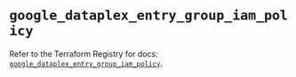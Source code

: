 # `google_dataplex_entry_group_iam_policy`

Refer to the Terraform Registry for docs: [`google_dataplex_entry_group_iam_policy`](https://registry.terraform.io/providers/hashicorp/google/5.45.2/docs/resources/dataplex_entry_group_iam_policy).
